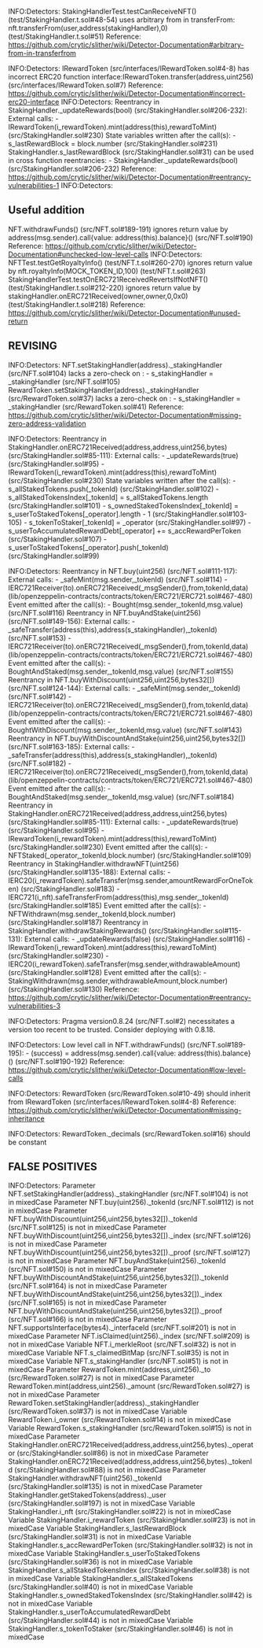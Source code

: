 
INFO:Detectors:
StakingHandlerTest.testCanReceiveNFT() (test/StakingHandler.t.sol#48-54) uses arbitrary from in transferFrom: nft.transferFrom(user,address(stakingHandler),0) (test/StakingHandler.t.sol#51)
Reference: https://github.com/crytic/slither/wiki/Detector-Documentation#arbitrary-from-in-transferfrom

INFO:Detectors:
IRewardToken (src/interfaces/IRewardToken.sol#4-8) has incorrect ERC20 function interface:IRewardToken.transfer(address,uint256) (src/interfaces/IRewardToken.sol#7)
Reference: https://github.com/crytic/slither/wiki/Detector-Documentation#incorrect-erc20-interface
INFO:Detectors:
Reentrancy in StakingHandler._updateRewards(bool) (src/StakingHandler.sol#206-232):
        External calls:
        - IRewardToken(i_rewardToken).mint(address(this),rewardToMint) (src/StakingHandler.sol#230)
        State variables written after the call(s):
        - s_lastRewardBlock = block.number (src/StakingHandler.sol#231)
        StakingHandler.s_lastRewardBlock (src/StakingHandler.sol#31) can be used in cross function reentrancies:
        - StakingHandler._updateRewards(bool) (src/StakingHandler.sol#206-232)
Reference: https://github.com/crytic/slither/wiki/Detector-Documentation#reentrancy-vulnerabilities-1
INFO:Detectors:

## Useful addition
NFT.withdrawFunds() (src/NFT.sol#189-191) ignores return value by address(msg.sender).call{value: address(this).balance}() (src/NFT.sol#190)
Reference: https://github.com/crytic/slither/wiki/Detector-Documentation#unchecked-low-level-calls
INFO:Detectors:
NFTTest.testGetRoyaltyInfo() (test/NFT.t.sol#260-270) ignores return value by nft.royaltyInfo(MOCK_TOKEN_ID,100) (test/NFT.t.sol#263)
StakingHandlerTest.testOnERC721ReceivedRevertsIfNotNFT() (test/StakingHandler.t.sol#212-220) ignores return value by stakingHandler.onERC721Received(owner,owner,0,0x0) (test/StakingHandler.t.sol#218)
Reference: https://github.com/crytic/slither/wiki/Detector-Documentation#unused-return



## REVISING
INFO:Detectors:
NFT.setStakingHandler(address)._stakingHandler (src/NFT.sol#104) lacks a zero-check on :
                - s_stakingHandler = _stakingHandler (src/NFT.sol#105)
RewardToken.setStakingHandler(address)._stakingHandler (src/RewardToken.sol#37) lacks a zero-check on :
                - s_stakingHandler = _stakingHandler (src/RewardToken.sol#41)
Reference: https://github.com/crytic/slither/wiki/Detector-Documentation#missing-zero-address-validation

INFO:Detectors:
Reentrancy in StakingHandler.onERC721Received(address,address,uint256,bytes) (src/StakingHandler.sol#85-111):
        External calls:
        - _updateRewards(true) (src/StakingHandler.sol#95)
                - IRewardToken(i_rewardToken).mint(address(this),rewardToMint) (src/StakingHandler.sol#230)
        State variables written after the call(s):
        - s_allStakedTokens.push(_tokenId) (src/StakingHandler.sol#102)
        - s_allStakedTokensIndex[_tokenId] = s_allStakedTokens.length (src/StakingHandler.sol#101)
        - s_ownedStakedTokensIndex[_tokenId] = s_userToStakedTokens[_operator].length - 1 (src/StakingHandler.sol#103-105)
        - s_tokenToStaker[_tokenId] = _operator (src/StakingHandler.sol#97)
        - s_userToAccumulatedRewardDebt[_operator] += s_accRewardPerToken (src/StakingHandler.sol#107)
        - s_userToStakedTokens[_operator].push(_tokenId) (src/StakingHandler.sol#99)

INFO:Detectors:
Reentrancy in NFT.buy(uint256) (src/NFT.sol#111-117):
        External calls:
        - _safeMint(msg.sender,_tokenId) (src/NFT.sol#114)
                - IERC721Receiver(to).onERC721Received(_msgSender(),from,tokenId,data) (lib/openzeppelin-contracts/contracts/token/ERC721/ERC721.sol#467-480)
        Event emitted after the call(s):
        - Bought(msg.sender,_tokenId,msg.value) (src/NFT.sol#116)
Reentrancy in NFT.buyAndStake(uint256) (src/NFT.sol#149-156):
        External calls:
        - _safeTransfer(address(this),address(s_stakingHandler),_tokenId) (src/NFT.sol#153)
                - IERC721Receiver(to).onERC721Received(_msgSender(),from,tokenId,data) (lib/openzeppelin-contracts/contracts/token/ERC721/ERC721.sol#467-480)
        Event emitted after the call(s):
        - BoughtAndStaked(msg.sender,_tokenId,msg.value) (src/NFT.sol#155)
Reentrancy in NFT.buyWithDiscount(uint256,uint256,bytes32[]) (src/NFT.sol#124-144):
        External calls:
        - _safeMint(msg.sender,_tokenId) (src/NFT.sol#142)
                - IERC721Receiver(to).onERC721Received(_msgSender(),from,tokenId,data) (lib/openzeppelin-contracts/contracts/token/ERC721/ERC721.sol#467-480)
        Event emitted after the call(s):
        - BoughtWithDiscount(msg.sender,_tokenId,msg.value) (src/NFT.sol#143)
Reentrancy in NFT.buyWithDiscountAndStake(uint256,uint256,bytes32[]) (src/NFT.sol#163-185):
        External calls:
        - _safeTransfer(address(this),address(s_stakingHandler),_tokenId) (src/NFT.sol#182)
                - IERC721Receiver(to).onERC721Received(_msgSender(),from,tokenId,data) (lib/openzeppelin-contracts/contracts/token/ERC721/ERC721.sol#467-480)
        Event emitted after the call(s):
        - BoughtAndStaked(msg.sender,_tokenId,msg.value) (src/NFT.sol#184)
Reentrancy in StakingHandler.onERC721Received(address,address,uint256,bytes) (src/StakingHandler.sol#85-111):
        External calls:
        - _updateRewards(true) (src/StakingHandler.sol#95)
                - IRewardToken(i_rewardToken).mint(address(this),rewardToMint) (src/StakingHandler.sol#230)
        Event emitted after the call(s):
        - NFTStaked(_operator,_tokenId,block.number) (src/StakingHandler.sol#109)
Reentrancy in StakingHandler.withdrawNFT(uint256) (src/StakingHandler.sol#135-188):
        External calls:
        - IERC20(i_rewardToken).safeTransfer(msg.sender,amountRewardForOneToken) (src/StakingHandler.sol#183)
        - IERC721(i_nft).safeTransferFrom(address(this),msg.sender,_tokenId) (src/StakingHandler.sol#185)
        Event emitted after the call(s):
        - NFTWithdrawn(msg.sender,_tokenId,block.number) (src/StakingHandler.sol#187)
Reentrancy in StakingHandler.withdrawStakingRewards() (src/StakingHandler.sol#115-131):
        External calls:
        - _updateRewards(false) (src/StakingHandler.sol#116)
                - IRewardToken(i_rewardToken).mint(address(this),rewardToMint) (src/StakingHandler.sol#230)
        - IERC20(i_rewardToken).safeTransfer(msg.sender,withdrawableAmount) (src/StakingHandler.sol#128)
        Event emitted after the call(s):
        - StakingWithdrawn(msg.sender,withdrawableAmount,block.number) (src/StakingHandler.sol#130)
Reference: https://github.com/crytic/slither/wiki/Detector-Documentation#reentrancy-vulnerabilities-3

INFO:Detectors:
Pragma version0.8.24 (src/NFT.sol#2) necessitates a version too recent to be trusted. Consider deploying with 0.8.18.

INFO:Detectors:
Low level call in NFT.withdrawFunds() (src/NFT.sol#189-195):
        - (success) = address(msg.sender).call{value: address(this).balance}() (src/NFT.sol#190-192)
Reference: https://github.com/crytic/slither/wiki/Detector-Documentation#low-level-calls

INFO:Detectors:
RewardToken (src/RewardToken.sol#10-49) should inherit from IRewardToken (src/interfaces/IRewardToken.sol#4-8)
Reference: https://github.com/crytic/slither/wiki/Detector-Documentation#missing-inheritance

INFO:Detectors:
RewardToken._decimals (src/RewardToken.sol#16) should be constant 

## FALSE POSITIVES
INFO:Detectors:
Parameter NFT.setStakingHandler(address)._stakingHandler (src/NFT.sol#104) is not in mixedCase
Parameter NFT.buy(uint256)._tokenId (src/NFT.sol#112) is not in mixedCase
Parameter NFT.buyWithDiscount(uint256,uint256,bytes32[])._tokenId (src/NFT.sol#125) is not in mixedCase
Parameter NFT.buyWithDiscount(uint256,uint256,bytes32[])._index (src/NFT.sol#126) is not in mixedCase
Parameter NFT.buyWithDiscount(uint256,uint256,bytes32[])._proof (src/NFT.sol#127) is not in mixedCase
Parameter NFT.buyAndStake(uint256)._tokenId (src/NFT.sol#150) is not in mixedCase
Parameter NFT.buyWithDiscountAndStake(uint256,uint256,bytes32[])._tokenId (src/NFT.sol#164) is not in mixedCase
Parameter NFT.buyWithDiscountAndStake(uint256,uint256,bytes32[])._index (src/NFT.sol#165) is not in mixedCase
Parameter NFT.buyWithDiscountAndStake(uint256,uint256,bytes32[])._proof (src/NFT.sol#166) is not in mixedCase
Parameter NFT.supportsInterface(bytes4)._interfaceId (src/NFT.sol#201) is not in mixedCase
Parameter NFT.isClaimed(uint256)._index (src/NFT.sol#209) is not in mixedCase
Variable NFT.i_merkleRoot (src/NFT.sol#32) is not in mixedCase
Variable NFT.s_claimedBitMap (src/NFT.sol#35) is not in mixedCase
Variable NFT.s_stakingHandler (src/NFT.sol#51) is not in mixedCase
Parameter RewardToken.mint(address,uint256)._to (src/RewardToken.sol#27) is not in mixedCase
Parameter RewardToken.mint(address,uint256)._amount (src/RewardToken.sol#27) is not in mixedCase
Parameter RewardToken.setStakingHandler(address)._stakingHandler (src/RewardToken.sol#37) is not in mixedCase
Variable RewardToken.i_owner (src/RewardToken.sol#14) is not in mixedCase
Variable RewardToken.s_stakingHandler (src/RewardToken.sol#15) is not in mixedCase
Parameter StakingHandler.onERC721Received(address,address,uint256,bytes)._operator (src/StakingHandler.sol#86) is not in mixedCase
Parameter StakingHandler.onERC721Received(address,address,uint256,bytes)._tokenId (src/StakingHandler.sol#88) is not in mixedCase
Parameter StakingHandler.withdrawNFT(uint256)._tokenId (src/StakingHandler.sol#135) is not in mixedCase
Parameter StakingHandler.getStakedTokens(address)._user (src/StakingHandler.sol#197) is not in mixedCase
Variable StakingHandler.i_nft (src/StakingHandler.sol#22) is not in mixedCase
Variable StakingHandler.i_rewardToken (src/StakingHandler.sol#23) is not in mixedCase
Variable StakingHandler.s_lastRewardBlock (src/StakingHandler.sol#31) is not in mixedCase
Variable StakingHandler.s_accRewardPerToken (src/StakingHandler.sol#32) is not in mixedCase
Variable StakingHandler.s_userToStakedTokens (src/StakingHandler.sol#36) is not in mixedCase
Variable StakingHandler.s_allStakedTokensIndex (src/StakingHandler.sol#38) is not in mixedCase
Variable StakingHandler.s_allStakedTokens (src/StakingHandler.sol#40) is not in mixedCase
Variable StakingHandler.s_ownedStakedTokensIndex (src/StakingHandler.sol#42) is not in mixedCase
Variable StakingHandler.s_userToAccumulatedRewardDebt (src/StakingHandler.sol#44) is not in mixedCase
Variable StakingHandler.s_tokenToStaker (src/StakingHandler.sol#46) is not in mixedCase